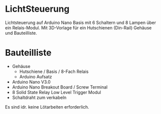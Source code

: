 # LichtSteuerung
Lichtsteuerung auf Arduino Nano Basis mit 6 Schaltern und 8 Lampen über ein Relais-Modul. Mit 3D-Vorlage für ein Hutschienen (Din-Rail) Gehäuse und Bauteilliste.

# Bauteilliste

* Gehäuse
  * Hutschiene / Basis / 8-Fach Relais
  * Arduino Aufsatz
* Arduino Nano V3.0
* Arduino Nano Breakout Board / Screw Terminal
* 8 Solid State Relay Low Level Trigger Modul
* Schaltdraht zum verkabeln

Es sind idr. keine Lötarbeiten erforderlich.
